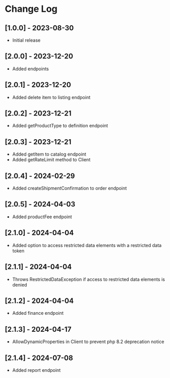 # Change Log

## [1.0.0] - 2023-08-30

 - Initial release

## [2.0.0] - 2023-12-20

 - Added endpoints

## [2.0.1] - 2023-12-20

 - Added delete item to listing endpoint

## [2.0.2] - 2023-12-21

 - Added getProductType to definition endpoint

## [2.0.3] - 2023-12-21

 - Added getItem to catalog endpoint
 - Added getRateLimit method to Client

## [2.0.4] - 2024-02-29

 - Added createShipmentConfirmation to order endpoint

## [2.0.5] - 2024-04-03

 - Added productFee endpoint

## [2.1.0] - 2024-04-04

 - Added option to access restricted data elements with a restricted data token

## [2.1.1] - 2024-04-04

 - Throws RestrictedDataException if access to restricted data elements is denied

## [2.1.2] - 2024-04-04

 - Added finance endpoint

## [2.1.3] - 2024-04-17

 - AllowDynamicProperties in Client to prevent php 8.2 deprecation notice

## [2.1.4] - 2024-07-08

 - Added report endpoint
